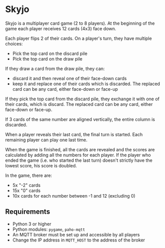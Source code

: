 # Skyjo

Skyjo is a multiplayer card game (2 to 8 players). At the beginning of the game each player receives 12 cards (4x3) face down.

Each player flips 2 of their cards. On a player's turn, they have multiple choices:
- Pick the top card on the discard pile
- Pick the top card on the draw pile

If they draw a card from the draw pile, they can:
- discard it and then reveal one of their face-down cards
- keep it and replace one of their cards which is discarded. The replaced card can be any card, either face-down or face-up

If they pick the top card from the discard pile, they exchange it with one of their cards, which is discard. The replaced card can be any card, either face-down or face-up.

If 3 cards of the same number are aligned vertically, the entire column is discarded.

When a player reveals their last card, the final turn is started. Each remaining player can play one last time.

When the game is finished, all the cards are revealed and the scores are calculated by adding all the numbers for each player. If the player who ended the game (i.e. who started the last turn) doesn't strictly have the lowest score, his score is doubled.

In the game, there are:
- 5x "-2" cards
- 15x "0" cards
- 10x cards for each number between -1 and 12 (excluding 0)

## Requirements

- Python 3 or higher
- Python modules: `pygame`, `paho-mqtt`
- An MQTT broker must be set up and accessible by all players
- Change the IP address in `MQTT_HOST` to the address of the broker